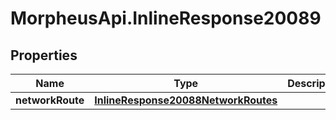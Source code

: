 # MorpheusApi.InlineResponse20089

## Properties

Name | Type | Description | Notes
------------ | ------------- | ------------- | -------------
**networkRoute** | [**InlineResponse20088NetworkRoutes**](InlineResponse20088NetworkRoutes.md) |  | [optional] 


